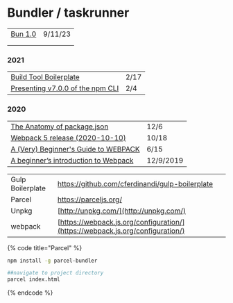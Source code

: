 # Bundler / taskrunner

|                                                                |         |
| -------------------------------------------------------------- | ------- |
| [Bun 1.0](https://bun.sh/blog/bun-v1.0?utm\_source=tldrwebdev) | 9/11/23 |
|                                                                |         |
|                                                                |         |

### 2021

|                                                                                                      |      |
| ---------------------------------------------------------------------------------------------------- | ---- |
| [Build Tool Boilerplate](https://github.com/cferdinandi/build-tool-boilerplate)                      | 2/17 |
| [Presenting v7.0.0 of the npm CLI](https://github.blog/2020-10-13-presenting-v7-0-0-of-the-npm-cli/) | 2/4  |

### 2020

|                                                                                                                                                                       |           |
| --------------------------------------------------------------------------------------------------------------------------------------------------------------------- | --------- |
| [The Anatomy of package.json](https://dev.to/laurieontech/the-anatomy-of-package-json-pi4?utm\_source=digest\_mailer\&utm\_medium=email\&utm\_campaign=digest\_email) | 12/6      |
| [Webpack 5 release (2020-10-10)](https://webpack.js.org/blog/2020-10-10-webpack-5-release/)                                                                           | 10/18     |
| [A (Very) Beginner's Guide to WEBPACK](https://dev.to/carriepascale/a-very-beginner-s-guide-to-webpack-2jal)                                                          | 6/15      |
| [A beginner’s introduction to Webpack](https://medium.com/free-code-camp/a-beginners-introduction-to-webpack-2620415e46b3)                                            | 12/9/2019 |

|                  |                                                                                |
| ---------------- | ------------------------------------------------------------------------------ |
| Gulp Boilerplate | https://github.com/cferdinandi/gulp-boilerplate                                |
| Parcel           | https://parceljs.org/                                                          |
| Unpkg            | [http://unpkg.com/](http://unpkg.com/)                                         |
| webpack          | [https://webpack.js.org/configuration/](https://webpack.js.org/configuration/) |

{% code title="Parcel" %}
```bash
npm install -g parcel-bundler

##navigate to project directory
parcel index.html
```
{% endcode %}
